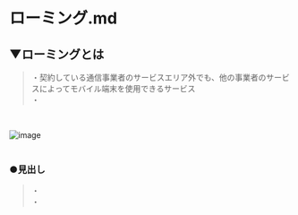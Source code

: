 # ローミング.md

## ▼ローミングとは
>・契約している通信事業者のサービスエリア外でも、他の事業者のサービスによってモバイル端末を使用できるサービス<br>
>・<br>
<br>

![image](https://user-images.githubusercontent.com/81621944/234598109-d583e614-7abd-4454-a07d-f8b547f28f93.png)<br>
<br>

### ●見出し
>・<br>
>・<br>
<br>
